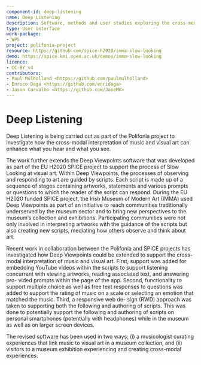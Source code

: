 ```yaml
---
component-id: deep-listening
name: Deep Listening
description: Software, methods and user studies exploring the cross-modal interpretation of music and visual art 
type: User interface
work-package:
- WP5
project: polifonia-project
resource: https://github.com/spice-h2020/imma-slow-looking
demo: https://spice.kmi.open.ac.uk/demos/imma-slow-looking
licence:
- CC-BY_v4
contributors:
- Paul Mulholland <https://github.com/paulmulholland>
- Enrico Daga <https://github.com/enridaga>
- Jason Carvalho <https://github.com/JaseMK>
--- 
```


# Deep Listening

Deep Listening is being carried out as part of the Polifonia project to investigate how the cross-modal interpretation of music and visual art can enhance what you hear and what you see. 

The work further extends the Deep Viewpoints software that was developed as part of the EU H2020 SPICE project to support the process of Slow Looking at visual art. Within Deep Viewpoints, the processes of observing and responding to art are guided by scripts. Each script is made up of a sequence of stages containing artworks, statements and various prompts or questions to which the reader of the script can respond. During the EU H2020 funded SPICE project, the Irish Museum of Modern Art (IMMA) used Deep Viewpoints as part of an initiative to reach communities traditionally underserved by the museum sector and to bring new perspectives to the museum’s collection and exhibitions. Participating communities were not only involved in interpreting artworks with the guidance of the scripts but also creating new scripts, mediating how others observe and think about art.

Recent work in collaboration between the Polifonia and SPICE projects has investigated how Deep Viewpoints could be extended to support the cross-modal interpretation of music and visual art. First, support was added for embedding YouTube videos within the scripts to support listening concurrent with viewing artworks, reading associated text, and answering pro- vided prompts within the page of the app. Second, functionality to support multiple choice as well as free text responses to questions was added to support the rating of music on a scale or selecting an emotion that matched the music. Third, a responsive web de- sign (RWD) approach was taken to supporting both the following and authoring of scripts. This was done to potentially support the following and authoring of scripts on personal smartphones (potentially with headphones) while in the museum as well as on larger screen devices.

The revised software has been used in two ways: (i) a musicologist curating experiences that link music to visual art in a museum collection, and (ii) visitors to a museum exhibition experiencing and creating cross-modal experiences.
